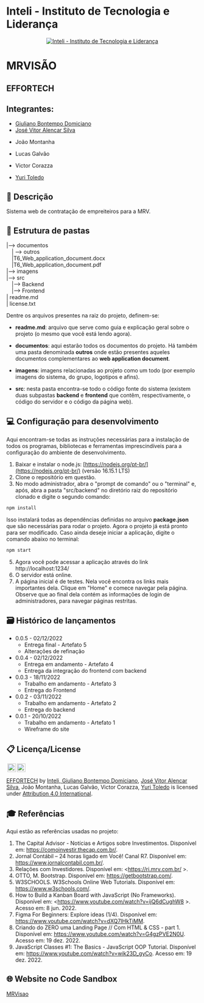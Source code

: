 # Inteli - Instituto de Tecnologia e Liderança 

<p align="center">
<a href= "https://www.inteli.edu.br/"><img src="https://www.inteli.edu.br/wp-content/uploads/2021/08/20172028/marca_1-2.png" alt="Inteli - Instituto de Tecnologia e Liderança" border="0"></a>
</p>

# MRVISÃO

## EFFORTECH

## Integrantes: 
- <a href="https://www.linkedin.com/in/giuliano-bontempo-domiciano-5b5766212/">Giuliano Bontempo Domiciano</a>
- <a href="https://www.linkedin.com/in/jos%C3%A9-vitor-alencar-161243211/">José Vitor Alencar Silva</a>
- <p>João Montanha</p> 
- <p>Lucas Galvão</p>
- <p>Victor Corazza</p> 
- <a href="https://www.linkedin.com/in/yuri-toledo-964123230/">Yuri Toledo</a>

## 📝 Descrição

Sistema web de contratação de empreiteiros para a MRV.

## 📁 Estrutura de pastas

|--> documentos<br>
  &emsp;| --> outros <br>
  &emsp;|T6_Web_application_document.docx<br>
  &emsp;|T6_Web_application_document.pdf<br>
|--> imagens<br>
|--> src<br>
  &emsp;|--> Backend<br>
  &emsp;|--> Frontend<br>
| readme.md<br>
| license.txt

Dentre os arquivos presentes na raiz do projeto, definem-se:

- <b>readme.md</b>: arquivo que serve como guia e explicação geral sobre o projeto (o mesmo que você está lendo agora).

- <b>documentos</b>: aqui estarão todos os documentos do projeto. Há também uma pasta denominada <b>outros</b> onde estão presentes aqueles documentos complementares ao <b>web application document</b>.

- <b>imagens</b>: imagens relacionadas ao projeto como um todo (por exemplo imagens do sistema, do grupo, logotipos e afins).

- <b>src</b>: nesta pasta encontra-se todo o código fonte do sistema (existem duas subpastas <b>backend</b> e <b>frontend</b> que contêm, respectivamente, o código do servidor e o código da página web).

## 💻 Configuração para desenvolvimento

Aqui encontram-se todas as instruções necessárias para a instalação de todos os programas, bibliotecas e ferramentas imprescindíveis para a configuração do ambiente de desenvolvimento.

1.  Baixar e instalar o node.js:  [https://nodejs.org/pt-br/](https://nodejs.org/pt-br/) (versão 16.15.1 LTS)
2. Clone o repositório em questão.
3.  No modo administrador, abra o "prompt de comando" ou o "terminal" e, após,  abra a pasta "src/backend" no diretório raiz do repositório clonado e digite o segundo comando:

```sh
npm install
```

Isso instalará todas as dependências definidas no arquivo <b>package.json</b> que são necessárias para rodar o projeto. Agora o projeto já está pronto para ser modificado. Caso ainda deseje iniciar a aplicação, digite o comando abaixo no terminal:

```sh
npm start
```
5. Agora você pode acessar a aplicação através do link http://localhost:1234/
6. O servidor está online.
7. A página inicial é de testes. Nela você encontra os links mais importantes dela. Clique em "Home" e comece navegar pela página. Observe que ao final dela contém as informações de login de administradores, para navegar páginas restritas. 

## 🗃 Histórico de lançamentos

* 0.0.5 - 02/12/2022
    * Entrega final  - Artefato 5
    * Alterações de refinação
* 0.0.4 - 02/12/2022
    * Entrega em andamento  - Artefato 4
    * Entrega da integração do frontend com backend
* 0.0.3 - 18/11/2022
    * Trabalho em andamento - Artefato 3
    * Entrega do Frontend
* 0.0.2 - 03/11/2022
    * Trabalho em andamento - Artefato 2
    * Entrega do backend
* 0.0.1 - 20/10/2022
    * Trabalho em andamento - Artefato 1
    * Wireframe do site

## 📋 Licença/License

<img style="height:22px!important;margin-left:3px;vertical-align:text-bottom;" src="https://mirrors.creativecommons.org/presskit/icons/cc.svg?ref=chooser-v1"><img style="height:22px!important;margin-left:3px;vertical-align:text-bottom;" src="https://mirrors.creativecommons.org/presskit/icons/by.svg?ref=chooser-v1"><p xmlns:cc="http://creativecommons.org/ns#" xmlns:dct="http://purl.org/dc/terms/"><a property="dct:title" rel="cc:attributionURL" href="https://github.com/2022M2T6-Inteli/EFFORTECH">EFFORTECH</a> by <a rel="cc:attributionURL dct:creator" property="cc:attributionName" href="https://github.com/InteliProjects">Inteli, <a href="https://www.linkedin.com/in/giuliano-bontempo-domiciano-5b5766212/">Giuliano Bontempo Domiciano</a>, <a href="https://www.linkedin.com/in/jos%C3%A9-vitor-alencar-161243211/">José Vitor Alencar Silva</a>, João Montanha, Lucas Galvão, Victor Corazza, <a href="https://www.linkedin.com/in/yuri-toledo-964123230/">Yuri Toledo</a> is licensed under <a href="http://creativecommons.org/licenses/by/4.0/?ref=chooser-v1" target="_blank" rel="license noopener noreferrer" style="display:inline-block;">Attribution 4.0 International</a>.</p>

## 🎓 Referências

Aqui estão as referências usadas no projeto:

1. The Capital Advisor - Notícias e Artigos sobre Investimentos. Disponível em: <https://comoinvestir.thecap.com.br/>.
2. Jornal Contábil – 24 horas ligado em Você! Canal R7. Disponível em: <https://www.jornalcontabil.com.br/>.
3. Relações com Investidores. Disponível em: <https://ri.mrv.com.br/ >.
4. OTTO, M. Bootstrap. Disponível em: <https://getbootstrap.com/>.
5. W3SCHOOLS. W3Schools Online Web Tutorials. Disponível em: <https://www.w3schools.com/>.
6. How to Build a Kanban Board with JavaScript (No Frameworks). Disponível em: <https://www.youtube.com/watch?v=ijQ6dCughW8 >. Acesso em: 8 jun. 2022.
7. Figma For Beginners: Explore ideas (1/4). Disponível em: <https://www.youtube.com/watch?v=dXQ7IHkTiMM>. 
8. Criando do ZERO uma Landing Page // Com HTML & CSS - part 1. Disponível em: <https://www.youtube.com/watch?v=G4gzPVE2N0U>.  Acesso em: 19 dez. 2022.
9. JavaScript Classes #1: The Basics - JavaScript OOP Tutorial. Disponível em: <https://www.youtube.com/watch?v=wik23D_gyCo>. Acesso em: 19 dez. 2022. 

## 🌐 Website no Code Sandbox
<a href="https://hf87dq-1234.preview.csb.app/frontend/home.html">MRVisao</a>
